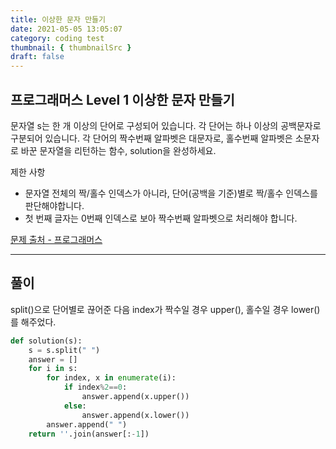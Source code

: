 ```yaml
---
title: 이상한 문자 만들기
date: 2021-05-05 13:05:07
category: coding test
thumbnail: { thumbnailSrc }
draft: false
---
```


## **프로그래머스 Level 1 이상한 문자 만들기**

문자열 s는 한 개 이상의 단어로 구성되어 있습니다. 각 단어는 하나 이상의 공백문자로 구분되어 있습니다. 각 단어의 짝수번째 알파벳은 대문자로, 홀수번째 알파벳은 소문자로 바꾼 문자열을 리턴하는 함수, solution을 완성하세요.

제한 사항
* 문자열 전체의 짝/홀수 인덱스가 아니라, 단어(공백을 기준)별로 짝/홀수 인덱스를 판단해야합니다.
* 첫 번째 글자는 0번째 인덱스로 보아 짝수번째 알파벳으로 처리해야 합니다.

[문제 출처 - 프로그래머스](https://programmers.co.kr/learn/courses/30/lessons/12930)

* * *
## 풀이

split()으로 단어별로 끊어준 다음 index가 짝수일 경우 upper(), 홀수일 경우 lower()를 해주었다. 

```python
def solution(s):
    s = s.split(" ")
    answer = []
    for i in s:
        for index, x in enumerate(i):
            if index%2==0:
                answer.append(x.upper())
            else:
                answer.append(x.lower())
        answer.append(" ")
    return ''.join(answer[:-1])
```